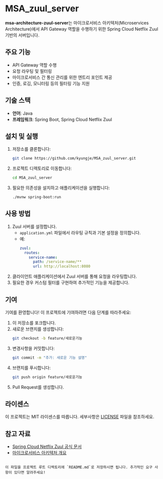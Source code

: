 # MSA_zuul_server

**msa-architecture-zuul-server**는 마이크로서비스 아키텍처(Microservices Architecture)에서 API Gateway 역할을 수행하기 위한 Spring Cloud Netflix Zuul 기반의 서버입니다.

## 주요 기능

- API Gateway 역할 수행
- 요청 라우팅 및 필터링
- 마이크로서비스 간 통신 관리를 위한 엔트리 포인트 제공
- 인증, 로깅, 모니터링 등의 필터링 기능 지원

## 기술 스택

- **언어**: Java
- **프레임워크**: Spring Boot, Spring Cloud Netflix Zuul

## 설치 및 실행

1. 저장소를 클론합니다:
   ```bash
   git clone https://github.com/kyungje/MSA_zuul_server.git
   ```
2. 프로젝트 디렉토리로 이동합니다:
   ```bash
   cd MSA_zuul_server
   ```
3. 필요한 의존성을 설치하고 애플리케이션을 실행합니다:
   ```bash
   ./mvnw spring-boot:run
   ```

## 사용 방법

1. Zuul 서버를 설정합니다.
   - `application.yml` 파일에서 라우팅 규칙과 기본 설정을 정의합니다.
   - 예:
     ```yaml
     zuul:
       routes:
         service-name:
           path: /service-name/**
           url: http://localhost:8080
     ```
2. 클라이언트 애플리케이션에서 Zuul 서버를 통해 요청을 라우팅합니다.
3. 필요한 경우 커스텀 필터를 구현하여 추가적인 기능을 제공합니다.

## 기여

기여를 환영합니다! 이 프로젝트에 기여하려면 다음 단계를 따라주세요:

1. 이 저장소를 포크합니다.
2. 새로운 브랜치를 생성합니다:
   ```bash
   git checkout -b feature/새로운기능
   ```
3. 변경사항을 커밋합니다:
   ```bash
   git commit -m "추가: 새로운 기능 설명"
   ```
4. 브랜치를 푸시합니다:
   ```bash
   git push origin feature/새로운기능
   ```
5. Pull Request를 생성합니다.

## 라이센스

이 프로젝트는 MIT 라이센스를 따릅니다. 세부사항은 [LICENSE](LICENSE) 파일을 참조하세요.

## 참고 자료

- [Spring Cloud Netflix Zuul 공식 문서](https://cloud.spring.io/spring-cloud-netflix/)
- [마이크로서비스 아키텍처 개요](https://martinfowler.com/articles/microservices.html)
```

이 파일을 프로젝트 루트 디렉토리에 `README.md`로 저장하시면 됩니다. 추가적인 요구 사항이 있다면 알려주세요!
